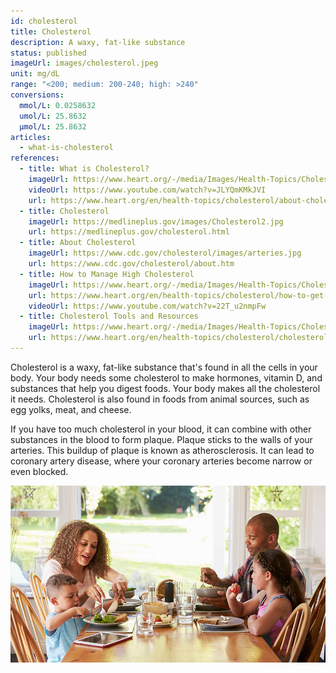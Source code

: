```yaml
---
id: cholesterol
title: Cholesterol
description: A waxy, fat-like substance
status: published
imageUrl: images/cholesterol.jpeg
unit: mg/dL
range: "<200; medium: 200-240; high: >240"
conversions:
  mmol/L: 0.0258632
  umol/L: 25.8632
  µmol/L: 25.8632
articles:
  - what-is-cholesterol
references:
  - title: What is Cholesterol?
    imageUrl: https://www.heart.org/-/media/Images/Health-Topics/Cholesterol/family-cooking-together.jpg
    videoUrl: https://www.youtube.com/watch?v=JLYQmKMkJVI
    url: https://www.heart.org/en/health-topics/cholesterol/about-cholesterol
  - title: Cholesterol
    imageUrl: https://medlineplus.gov/images/Cholesterol2.jpg
    url: https://medlineplus.gov/cholesterol.html
  - title: About Cholesterol
    imageUrl: https://www.cdc.gov/cholesterol/images/arteries.jpg
    url: https://www.cdc.gov/cholesterol/about.htm
  - title: How to Manage High Cholesterol
    imageUrl: https://www.heart.org/-/media/Images/Health-Topics/Cholesterol/doctor-and-patient-discussing-cholesterol-results.jpg
    url: https://www.heart.org/en/health-topics/cholesterol/how-to-get-your-cholesterol-tested
    videoUrl: https://www.youtube.com/watch?v=22T_u2nmpFw
  - title: Cholesterol Tools and Resources
    imageUrl: https://www.heart.org/-/media/Images/Health-Topics/Cholesterol/doctor-reviewing-chart-with-patient.jpg
    url: https://www.heart.org/en/health-topics/cholesterol/cholesterol-tools-and-resources
---
```


Cholesterol is a waxy, fat-like substance that's found in all the cells in your body. Your body needs some cholesterol to make hormones, vitamin D, and substances that help you digest foods. Your body makes all the cholesterol it needs. Cholesterol is also found in foods from animal sources, such as egg yolks, meat, and cheese.

If you have too much cholesterol in your blood, it can combine with other substances in the blood to form plaque. Plaque sticks to the walls of your arteries. This buildup of plaque is known as atherosclerosis. It can lead to coronary artery disease, where your coronary arteries become narrow or even blocked.

![Family eating at home](images/family-eating-home-in-kitchen.jpeg)
